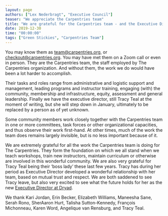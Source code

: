 ```yaml
---
layout: page
authors: ["Lex Nederbragt", "Executive Council"]
teaser: "We appreciate the Carpentries team"
title: "We are grateful for the Carpentries team - and the Executive Director"
date: 2019-12-30
time: "00:00:00"
tags: ["Green Stickies", "Carpentries Team"]
---
```


You may know them as team@carpentries.org, or checkout@carpentries.org. 
You may have met them on a Zoom call or even in person. 
They are the Carpentries team, the staff employed by The Carpentries organization. 
And without them, the work we do would have been a lot harder to accomplish.

Their tasks and roles range from administrative and logistic support and management, 
leading programs and instructor training, engaging (with) the community, 
membership and infrastructure, equity, assessment and general leadership. 
Finally we have the executive director, still Tracy Teal at the moment of writing, 
but she will step down in January, ultimately to be replaced by a person as of yet unknown.

Some community members work closely together with the Carpentries team in one or more committees, 
task forces or other organizational capacities, and thus observe their work first-hand. 
At other times, much of the work the team does remains largely invisible, 
but is no less important because of it.

We are extremely grateful for all the work the Carpentries team is doing for The Carpentries. 
They form the foundation on which we all stand when we teach workshops, train new instructors, 
maintain curriculum or otherwise are involved in this wonderful community. 
We are also very grateful for Tracy Teal being their ‘boss lady’ these last few years. 
Tracy has during her period as Executive Director developed a wonderful relationship with her team, 
based on mutual trust and respect. 
We are both saddened to see Tracy leave, 
but also very excited to see what the future holds for her as the new 
[Executive Director at Dryad](https://blog.datadryad.org/2019/12/19/tracy-teal-named-new-dryad-ed/).

We thank Kari Jordan, Erin Becker, Elizabeth Williams, Maneesha Sane, Serah Rono, SherAaron Hurt, Talisha Sutton-Kennedy, François Michonneau, Karen Word, Angelique van Rensburg, and Tracy Teal.


